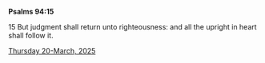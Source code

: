**Psalms 94:15**

15 But judgment shall return unto righteousness: and all the upright in heart shall follow it.

[Thursday 20-March, 2025](https://getbible.life/kjv/Psalms/94/15)
